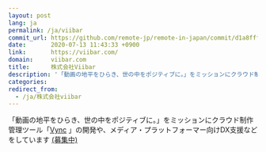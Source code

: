 ```yaml
---
layout: post
lang: ja
permalink: /ja/viibar
commit_url: https://github.com/remote-jp/remote-in-japan/commit/d1a8fff22044dc017cb1e9358490778bc76795e1
date:       2020-07-13 11:43:33 +0900
link:       https://viibar.com/
domain:     viibar.com
title:      株式会社Viibar
description: '「動画の地平をひらき、世の中をポジティブに。」をミッションにクラウド制作管理ツール「Vync 」の開発や、メディア・プラットフォーマー向けDX支援などをしています (募集中)'
categories: 
redirect_from:
  - /ja/株式会社viibar
---
```


<p>「動画の地平をひらき、世の中をポジティブに。」をミッションにクラウド制作管理ツール「<a href="https://viibar.com/vync">Vync</a> 」の開発や、メディア・プラットフォーマー向けDX支援などをしています <a href="https://viibar.com/recruit">(募集中)</a></p>
